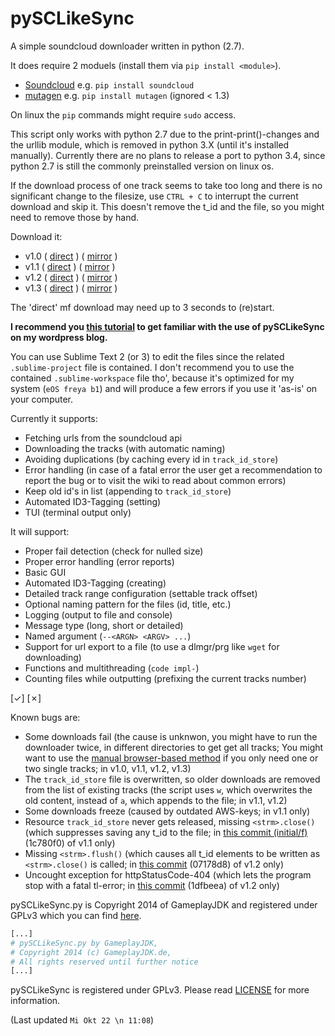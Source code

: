 pySCLikeSync
============

A simple soundcloud downloader written in python (2.7).

It does require 2 moduels (install them via `pip install <module>`).

* [Soundcloud](https://github.com/soundcloud/soundcloud-python) e.g. `pip install soundcloud`
* [mutagen](https://bitbucket.org/lazka/mutagen) e.g. `pip install mutagen` (ignored < 1.3)

On linux the `pip` commands might require `sudo` access.

This script only works with python 2.7 due to the print-print()-changes and the urllib module, which is removed in python 3.X (until it's installed manually). Currently there are no plans to release a port to python 3.4, since python 2.7 is still the commonly preinstalled version on linux os.

If the download process of one track seems to take too long and there is no significant change to the filesize, use `CTRL + C` to interrupt the current download and skip it. This doesn't remove the t_id and the file, so you might need to remove those by hand.

Download it:
* v1.0 ( [direct](http://download1324.mediafire.com/m142bqeg5ikg/zt4x9ixu56rw4b5/pySCLikeSync-v1.0.py) ) ( [mirror](http://www.mediafire.com/download/zt4x9ixu56rw4b5/pySCLikeSync-v1.0.py) )
* v1.1 ( [direct](http://download944.mediafire.com/501ls0eo9pfg/7oryhqnbjzrn8ec/pySCLikeSync-v1.1.py) ) ( [mirror](http://www.mediafire.com/download/7oryhqnbjzrn8ec/pySCLikeSync-v1.1.py) )
* v1.2 ( [direct](http://download1585.mediafire.com/xpdssbdehpjg/2s3tbob9pzu27f3/pySCLikeSync-v1.2.py) ) ( [mirror](http://www.mediafire.com/download/2s3tbob9pzu27f3/pySCLikeSync-v1.2.py) )
* v1.3 ( [direct](http://download948.mediafire.com/t4y1n666z76g/npogv6z93z9v16f/pySCLikeSync-v1.3.py) ) ( [mirror](http://www.mediafire.com/download/npogv6z93z9v16f/pySCLikeSync-v1.3.py) )

The 'direct' mf download may need up to 3 seconds to (re)start.

__I recommend you [this tutorial](http://gameplayjdk.wordpress.com/2014/07/28/tutorial-how-to-use-pysclikesync-to-download-your-favourite-tracks-from-soundcloud-28-07-2014/) to get familiar with the use of pySCLikeSync on my wordpress blog.__

You can use Sublime Text 2 (or 3) to edit the files since the related `.sublime-project` file is contained. I don't recommend you to use the contained `.sublime-workspace` file tho', because it's optimized for my system (`eOS freya b1`) and will produce a few errors if you use it 'as-is' on your computer.

Currently it supports:
* Fetching urls from the soundcloud api
* Downloading the tracks (with automatic naming)
* Avoiding duplications (by caching every id in `track_id_store`)
* Error handling (in case of a fatal error the user get a recommendation to report the bug or to visit the wiki to read about common errors)
* Keep old id's in list (appending to `track_id_store`)
* Automated ID3-Tagging (setting)
* TUI (terminal output only)

It will support:
* Proper fail detection (check for nulled size)
* Proper error handling (error reports)
* Basic GUI
* Automated ID3-Tagging (creating)
* Detailed track range configuration (settable track offset)
* Optional naming pattern for the files (id, title, etc.)
* Logging (output to file and console)
* Message type (long, short or detailed)
* Named argument (`--<ARGN> <ARGV> ...`)
* Support for url export to a file (to use a dlmgr/prg like `wget` for downloading)
* Functions and multithreading (`code impl-`)
* Counting files while outputting (prefixing the current tracks number)

[✓] [✗]

Known bugs are:
* Some downloads fail (the cause is unknwon, you might have to run the downloader twice, in different directories to get get all tracks; You might want to use the [manual browser-based method](http://gameplayjdk.wordpress.com/2014/01/10/how-to-download-any-track-from-soundcloud-com-10-01-2014/) if you only need one or two single tracks; in v1.0, v1.1, v1.2, v1.3)
* The `track_id_store` file is overwritten, so older downloads are removed from the list of existing tracks (the script uses `w`, which overwrites the old content, instead of `a`, which appends to the file; in v1.1, v1.2)
* Some downloads freeze (caused by outdated AWS-keys; in v1.1 only)
* Resource `track_id_store` never gets released, missing `<strm>.close()` (which suppresses saving any t_id to the file; in [this commit (initial/f)](https://github.com/GameplayJDK/pySCLikeSync/commit/1c780f01b4954aab4cad8a1dcedcb099041d2600) (1c780f0) of v1.1 only)
* Missing `<strm>.flush()` (which causes all t_id elements to be written as `<strm>.close()` is called; in [this commit](https://github.com/GameplayJDK/pySCLikeSync/commit/07178d83d5480b5ffafcc4ea612f21669262c188) (07178d8) of v1.2 only)
* Uncought exception for httpStatusCode-404 (which lets the program stop with a fatal tl-error; in [this commit](https://github.com/GameplayJDK/pySCLikeSync/commit/1dfbeeaa79edbb456cb2a54895f70fa8b4c2ca2b) (1dfbeea) of v1.2 only)

pySCLikeSync.py is Copyright 2014 of GameplayJDK and registered under GPLv3 which you can find [here](https://raw.githubusercontent.com/GameplayJDK/pySCLikeSync/master/LICENSE).
```python
[...]
# pySCLikeSync.py by GameplayJDK,
# Copyright 2014 (c) GameplayJDK.de,
# All rights reserved until further notice
[...]
```
pySCLikeSync is registered under GPLv3. Please read [LICENSE](LICENSE) for more information.

(Last updated `Mi Okt 22 \n 11:08`)
